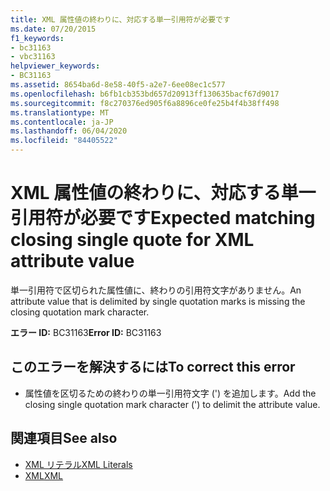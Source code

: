 ```yaml
---
title: XML 属性値の終わりに、対応する単一引用符が必要です
ms.date: 07/20/2015
f1_keywords:
- bc31163
- vbc31163
helpviewer_keywords:
- BC31163
ms.assetid: 8654ba6d-8e58-40f5-a2e7-6ee08ec1c577
ms.openlocfilehash: b6fb1cb353bd657d20913ff130635bacf67d9017
ms.sourcegitcommit: f8c270376ed905f6a8896ce0fe25b4f4b38ff498
ms.translationtype: MT
ms.contentlocale: ja-JP
ms.lasthandoff: 06/04/2020
ms.locfileid: "84405522"
---
```

# <a name="expected-matching-closing-single-quote-for-xml-attribute-value"></a><span data-ttu-id="cd849-102">XML 属性値の終わりに、対応する単一引用符が必要です</span><span class="sxs-lookup"><span data-stu-id="cd849-102">Expected matching closing single quote for XML attribute value</span></span>
<span data-ttu-id="cd849-103">単一引用符で区切られた属性値に、終わりの引用符文字がありません。</span><span class="sxs-lookup"><span data-stu-id="cd849-103">An attribute value that is delimited by single quotation marks is missing the closing quotation mark character.</span></span>  
  
 <span data-ttu-id="cd849-104">**エラー ID:** BC31163</span><span class="sxs-lookup"><span data-stu-id="cd849-104">**Error ID:** BC31163</span></span>  
  
## <a name="to-correct-this-error"></a><span data-ttu-id="cd849-105">このエラーを解決するには</span><span class="sxs-lookup"><span data-stu-id="cd849-105">To correct this error</span></span>  
  
- <span data-ttu-id="cd849-106">属性値を区切るための終わりの単一引用符文字 (') を追加します。</span><span class="sxs-lookup"><span data-stu-id="cd849-106">Add the closing single quotation mark character (') to delimit the attribute value.</span></span>  
  
## <a name="see-also"></a><span data-ttu-id="cd849-107">関連項目</span><span class="sxs-lookup"><span data-stu-id="cd849-107">See also</span></span>

- [<span data-ttu-id="cd849-108">XML リテラル</span><span class="sxs-lookup"><span data-stu-id="cd849-108">XML Literals</span></span>](../language-reference/xml-literals/index.md)
- [<span data-ttu-id="cd849-109">XML</span><span class="sxs-lookup"><span data-stu-id="cd849-109">XML</span></span>](../programming-guide/language-features/xml/index.md)
